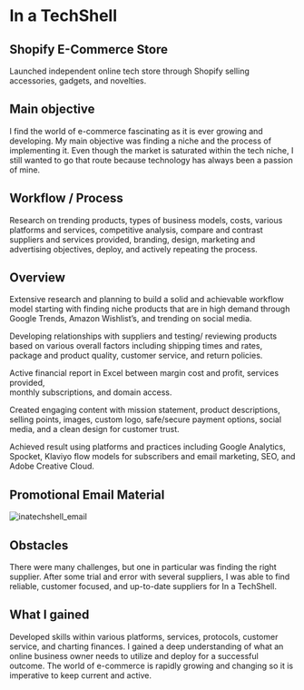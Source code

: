 # In a TechShell 

## Shopify E-Commerce Store 
Launched independent online tech store through Shopify selling accessories, gadgets, and novelties.

## Main objective 
I find the world of e-commerce fascinating as it is ever growing and developing. My main objective was finding a niche and the process of implementing it. Even though the market is saturated within the tech niche, I still wanted to go that route because technology has always been a passion of mine. 

## Workflow / Process 
Research on trending products, types of business models, costs, various platforms and services, competitive analysis, compare and contrast suppliers and services provided, branding, design, marketing and advertising objectives, deploy, and actively repeating the process. 

## Overview 
Extensive research and planning to build a solid and achievable workflow model starting with 
finding niche products that are in high demand through Google Trends, Amazon Wishlist’s, 
and trending on social media. 

Developing relationships with suppliers and testing/ reviewing products based on various 
overall factors including shipping times and rates, package and product quality, customer 
service, and return policies.

Active financial report in Excel between margin cost and profit, services provided,             
monthly subscriptions, and domain access. 

Created engaging content with mission statement, product descriptions, selling points, 
images, custom logo, safe/secure payment options, social media, and a clean design for customer trust. 

Achieved result using platforms and practices including Google Analytics, Spocket, Klaviyo 
flow models for subscribers and email marketing, SEO, and Adobe Creative Cloud.  

## Promotional Email Material 
![inatechshell_email](https://user-images.githubusercontent.com/24736924/233468062-cef2e3bc-4619-49ea-946c-8488d2986c27.png)




## Obstacles 
There were many challenges, but one in particular was finding the right supplier. After some trial and error with several suppliers, I was able to find reliable, customer focused, and up-to-date suppliers for In a TechShell. 

## What I gained 
Developed skills within various platforms, services, protocols, customer service, and charting finances. I gained a deep understanding of what an online business owner needs to utilize and deploy for a successful outcome. The world of e-commerce is rapidly growing and changing so it is imperative to keep current and active. 
